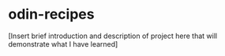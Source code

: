 # odin-recipes

[Insert brief introduction and description of project here that will demonstrate
what I have learned]